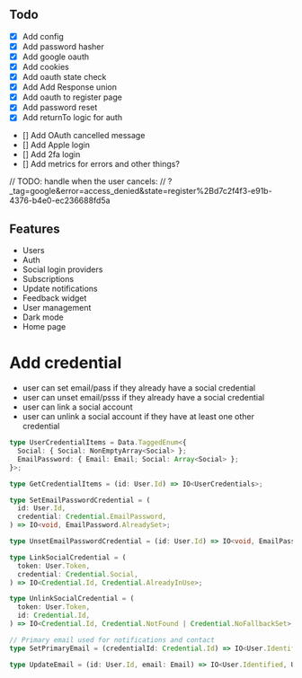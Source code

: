 ## Todo

- [x] Add config
- [x] Add password hasher
- [x] Add google oauth
- [x] Add cookies
- [x] Add oauth state check
- [x] Add Add Response union
- [x] Add oauth to register page
- [x] Add password reset
- [x] Add returnTo logic for auth
- [] Add OAuth cancelled message
- [] Add Apple login
- [] Add 2fa login
- [] Add metrics for errors and other things?

// TODO: handle when the user cancels:
// ?\_tag=google&error=access_denied&state=register%2Bd7c2f4f3-e91b-4376-b4e0-ec236688fd5a

## Features

- Users
- Auth
- Social login providers
- Subscriptions
- Update notifications
- Feedback widget
- User management
- Dark mode
- Home page

# Add credential

- user can set email/pass if they already have a social credential
- user can unset email/psss if they already have a social credential
- user can link a social account
- user can unlink a social account if they have at least one other credential

```ts
type UserCredentialItems = Data.TaggedEnum<{
  Social: { Social: NonEmptyArray<Social> };
  EmailPassword: { Email: Email; Social: Array<Social> };
}>;

type GetCredentialItems = (id: User.Id) => IO<UserCredentials>;

type SetEmailPasswordCredential = (
  id: User.Id,
  credential: Credential.EmailPassword,
) => IO<void, EmailPassword.AlreadySet>;

type UnsetEmailPasswordCredential = (id: User.Id) => IO<void, EmailPassword.NotSet | Credential.NoFallbackSet>;

type LinkSocialCredential = (
  token: User.Token,
  credential: Credential.Social,
) => IO<Credential.Id, Credential.AlreadyInUse>;

type UnlinkSocialCredential = (
  token: User.Token,
  id: Credential.Id,
) => IO<Credential.Id, Credential.NotFound | Credential.NoFallbackSet>;

// Primary email used for notifications and contact
type SetPrimaryEmail = (credentialId: Credential.Id) => IO<User.Identified, Credential.NotFound>;

type UpdateEmail = (id: User.Id, email: Email) => IO<User.Identified, User.NotFound | EmailAlreadyInUse>;
```
